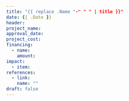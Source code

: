```yaml
---
title: "{{ replace .Name "-" " " | title }}"
date: {{ .Date }}
header: 
project_name: 
approval_date: 
project_cost: 
financing:
  - name: 
    amount: 
impact:
  - item: 
references:
  - link: 
    name: ""
draft: false
---
```


